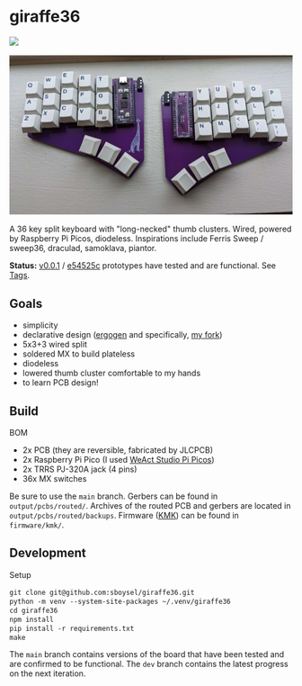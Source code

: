 # giraffe36

![](https://img.shields.io/badge/version-v0.0.1-blue) 

![pcb front render](img/giraffe36_built_small.jpg?raw=true)

A 36 key split keyboard with "long-necked" thumb clusters. Wired, powered by Raspberry Pi Picos, diodeless. Inspirations include Ferris Sweep / sweep36, draculad, samoklava, piantor.

**Status:** [v0.0.1](https://github.com/sboysel/giraffe36/releases/tag/v0.0.1) / [e54525c](https://github.com/sboysel/giraffe36/commit/e54525ce078f5a7b52e7f0cd5a91edfa0f02212c) prototypes have tested and are functional. See [Tags](https://github.com/sboysel/giraffe36/tags).

## Goals

- simplicity
- declarative design ([ergogen](https://github.com/ergogen/ergogen) and specifically, [my fork](https://github.com/sboysel/ergogen))
- 5x3+3 wired split
- soldered MX to build plateless
- diodeless
- lowered thumb cluster comfortable to my hands
- to learn PCB design!

## Build

BOM

- 2x PCB (they are reversible, fabricated by JLCPCB)
- 2x Raspberry Pi Pico (I used [WeAct Studio Pi Picos](https://www.aliexpress.us/item/3256803521775546.html))
- 2x TRRS PJ-320A jack (4 pins)
- 36x MX switches

Be sure to use the `main` branch. Gerbers can be found in `output/pcbs/routed/`. Archives of the routed PCB and gerbers are located in `output/pcbs/routed/backups`. Firmware ([KMK](http://kmkfw.io/)) can be found in `firmware/kmk/`.

## Development 

Setup

```
git clone git@github.com:sboysel/giraffe36.git
python -m venv --system-site-packages ~/.venv/giraffe36
cd giraffe36
npm install
pip install -r requirements.txt
make
```

The `main` branch contains versions of the board that have been tested and are confirmed to be functional. The `dev` branch contains the latest progress on the next iteration.
